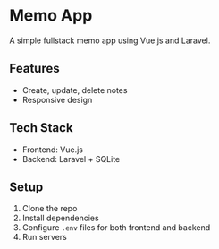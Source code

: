 # Memo App

A simple fullstack memo app using Vue.js and Laravel.

## Features
- Create, update, delete notes
- Responsive design

## Tech Stack
- Frontend: Vue.js
- Backend: Laravel + SQLite

## Setup
1. Clone the repo
2. Install dependencies
3. Configure `.env` files for both frontend and backend
4. Run servers
